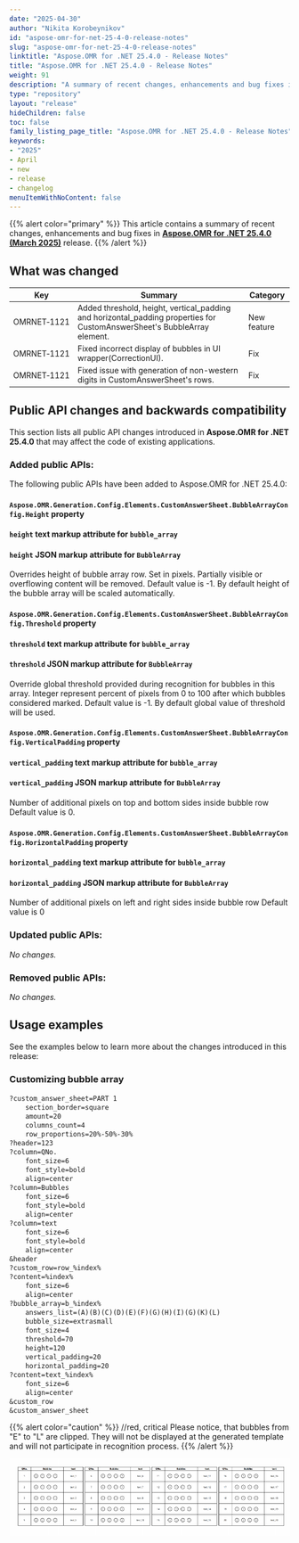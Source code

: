 ```yaml
---
date: "2025-04-30"
author: "Nikita Korobeynikov"
id: "aspose-omr-for-net-25-4-0-release-notes"
slug: "aspose-omr-for-net-25-4-0-release-notes"
linktitle: "Aspose.OMR for .NET 25.4.0 - Release Notes"
title: "Aspose.OMR for .NET 25.4.0 - Release Notes"
weight: 91
description: "A summary of recent changes, enhancements and bug fixes in Aspose.OMR for .NET 25.4.0 (March 2025) release."
type: "repository"
layout: "release"
hideChildren: false
toc: false
family_listing_page_title: "Aspose.OMR for .NET 25.4.0 - Release Notes"
keywords:
- "2025"
- April
- new
- release
- changelog
menuItemWithNoContent: false
---
```


{{% alert color="primary" %}}
This article contains a summary of recent changes, enhancements and bug fixes in [**Aspose.OMR for .NET 25.4.0 (March 2025)**](https://www.nuget.org/packages/Aspose.OMR/25.4.0) release.
{{% /alert %}}

## What was changed

Key | Summary | Category
--- | ------- | --------
OMRNET&#8209;1121 | Added threshold, height, vertical_padding and horizontal_padding properties for CustomAnswerSheet's BubbleArray element.  | New feature
OMRNET&#8209;1121 | Fixed incorrect display of bubbles in UI wrapper(CorrectionUI). | Fix
OMRNET&#8209;1121 | Fixed issue with generation of non-western digits in CustomAnswerSheet's rows. | Fix

## Public API changes and backwards compatibility

This section lists all public API changes introduced in **Aspose.OMR for .NET 25.4.0** that may affect the code of existing applications.

### Added public APIs:

The following public APIs have been added to Aspose.OMR for .NET 25.4.0:

#### `Aspose.OMR.Generation.Config.Elements.CustomAnswerSheet.BubbleArrayConfig.Height` property
#### `height` text markup attribute for `bubble_array`
#### `height` JSON markup attribute for `BubbleArray`
Overrides height of bubble array row. Set in pixels.
Partially visible or overflowing content will be removed. 
Default value is -1. By default  height of the bubble array will be scaled automatically.        

#### `Aspose.OMR.Generation.Config.Elements.CustomAnswerSheet.BubbleArrayConfig.Threshold` property
#### `threshold` text markup attribute for `bubble_array`
#### `threshold` JSON markup attribute for `BubbleArray`
Override global threshold provided during recognition for bubbles in this array.
Integer represent percent of pixels from 0 to 100 after which bubbles considered marked.
Default value is -1. By default global value of threshold will be used.

#### `Aspose.OMR.Generation.Config.Elements.CustomAnswerSheet.BubbleArrayConfig.VerticalPadding` property
#### `vertical_padding` text markup attribute for `bubble_array`
#### `vertical_padding` JSON markup attribute for `BubbleArray`
Number of additional pixels on top and bottom sides inside bubble row
Default value is 0.

#### `Aspose.OMR.Generation.Config.Elements.CustomAnswerSheet.BubbleArrayConfig.HorizontalPadding` property
#### `horizontal_padding` text markup attribute for `bubble_array`
#### `horizontal_padding` JSON markup attribute for `BubbleArray`
Number of additional pixels on left and right sides inside bubble row
Default value is 0

### Updated public APIs:

_No changes._

### Removed public APIs:

_No changes._

## Usage examples

See the examples below to learn more about the changes introduced in this release:

### Customizing bubble array

```text
?custom_answer_sheet=PART 1
	section_border=square
	amount=20
	columns_count=4	
	row_proportions=20%-50%-30%
?header=123
?column=QNo.
	font_size=6
	font_style=bold
	align=center
?column=Bubbles
	font_size=6
	font_style=bold
	align=center
?column=text
	font_size=6
	font_style=bold
	align=center
&header
?custom_row=row_%index%
?content=%index%
	font_size=6
	align=center
?bubble_array=b_%index%
	answers_list=(A)(B)(C)(D)(E)(F)(G)(H)(I)(G)(K)(L)
	bubble_size=extrasmall
	font_size=4
	threshold=70
	height=120
	vertical_padding=20
	horizontal_padding=20
?content=text_%index%
	font_size=6
	align=center
&custom_row
&custom_answer_sheet
```
{{% alert color="caution" %}} //red, critical
Please notice, that bubbles from "E" to "L" are clipped.
They will not be displayed at the generated template and will not participate in recognition process.
{{% /alert %}} 

![alt text](custom_answer_sheet.png)

